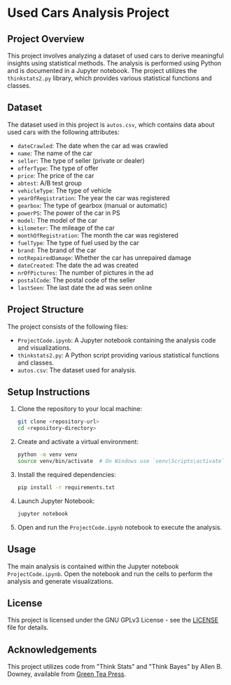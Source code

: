 
# Used Cars Analysis Project

## Project Overview

This project involves analyzing a dataset of used cars to derive meaningful insights using statistical methods. The analysis is performed using Python and is documented in a Jupyter notebook. The project utilizes the `thinkstats2.py` library, which provides various statistical functions and classes.

## Dataset

The dataset used in this project is `autos.csv`, which contains data about used cars with the following attributes:

- `dateCrawled`: The date when the car ad was crawled
- `name`: The name of the car
- `seller`: The type of seller (private or dealer)
- `offerType`: The type of offer
- `price`: The price of the car
- `abtest`: A/B test group
- `vehicleType`: The type of vehicle
- `yearOfRegistration`: The year the car was registered
- `gearbox`: The type of gearbox (manual or automatic)
- `powerPS`: The power of the car in PS
- `model`: The model of the car
- `kilometer`: The mileage of the car
- `monthOfRegistration`: The month the car was registered
- `fuelType`: The type of fuel used by the car
- `brand`: The brand of the car
- `notRepairedDamage`: Whether the car has unrepaired damage
- `dateCreated`: The date the ad was created
- `nrOfPictures`: The number of pictures in the ad
- `postalCode`: The postal code of the seller
- `lastSeen`: The last date the ad was seen online

## Project Structure

The project consists of the following files:

- `ProjectCode.ipynb`: A Jupyter notebook containing the analysis code and visualizations.
- `thinkstats2.py`: A Python script providing various statistical functions and classes.
- `autos.csv`: The dataset used for analysis.

## Setup Instructions

1. Clone the repository to your local machine:
    ```bash
    git clone <repository-url>
    cd <repository-directory>
    ```

2. Create and activate a virtual environment:
    ```bash
    python -m venv venv
    source venv/bin/activate  # On Windows use `venv\Scripts\activate`
    ```

3. Install the required dependencies:
    ```bash
    pip install -r requirements.txt
    ```

4. Launch Jupyter Notebook:
    ```bash
    jupyter notebook
    ```

5. Open and run the `ProjectCode.ipynb` notebook to execute the analysis.

## Usage

The main analysis is contained within the Jupyter notebook `ProjectCode.ipynb`. Open the notebook and run the cells to perform the analysis and generate visualizations.

## License

This project is licensed under the GNU GPLv3 License - see the [LICENSE](LICENSE) file for details.

## Acknowledgements

This project utilizes code from "Think Stats" and "Think Bayes" by Allen B. Downey, available from [Green Tea Press](http://greenteapress.com).
